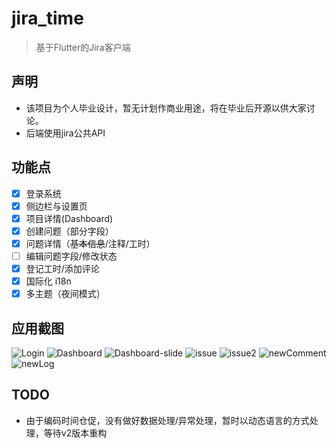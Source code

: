# jira_time
> 基于Flutter的Jira客户端

## 声明
- 该项目为个人毕业设计，暂无计划作商业用途，将在毕业后开源以供大家讨论。
- 后端使用jira公共API

## 功能点
- [x] 登录系统
- [x] 侧边栏与设置页
- [x] 项目详情(Dashboard)
- [x] 创建问题（部分字段）
- [x] 问题详情（~~基本信息~~/注释/工时）
- [ ] 编辑问题字段/修改状态
- [x] 登记工时/添加评论
- [x] 国际化 i18n
- [x] 多主题（夜间模式）

## 应用截图
![Login](https://raw.githubusercontent.com/Sleaf/jira_time/master/docs/snapshots/Login.png)
![Dashboard](https://raw.githubusercontent.com/Sleaf/jira_time/master/docs/snapshots/Dashboard.png)
![Dashboard-slide](https://raw.githubusercontent.com/Sleaf/jira_time/master/docs/snapshots/Dashboard-slide.png)
![issue](https://raw.githubusercontent.com/Sleaf/jira_time/master/docs/snapshots/issue.png)
![issue2](https://raw.githubusercontent.com/Sleaf/jira_time/master/docs/snapshots/issue2.png)
![newComment](https://raw.githubusercontent.com/Sleaf/jira_time/master/docs/snapshots/newComment.png)
![newLog](https://raw.githubusercontent.com/Sleaf/jira_time/master/docs/snapshots/newLog.png)

## TODO
- 由于编码时间仓促，没有做好数据处理/异常处理，暂时以动态语言的方式处理，等待v2版本重构
